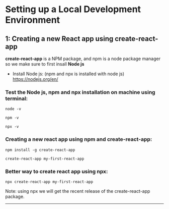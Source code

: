 # Setting up a Local Development Environment

## 1: Creating a new React app using **create-react-app**

**create-react-app** is a NPM package, and npm is a node package manager so we make sure to first insall **Node js**

- Install Node js: (npm and npx is installed with node js)
  <https://nodejs.org/en/>

### Test the Node js, npm and npx installation on machine using terminal:

`node -v`

`npm -v`

`npx -v`

### Creating a new react app using **npm** and **create-react-app**:

`npm install -g create-react-app`

`create-react-app my-first-react-app`

### Better way to create react app using npx:

`npx create-react-app my-first-react-app`

Note: using npx we will get the recent release of the create-react-app package.

---

<!-- ## 2: React Configuring Our Own Development Environment -->

